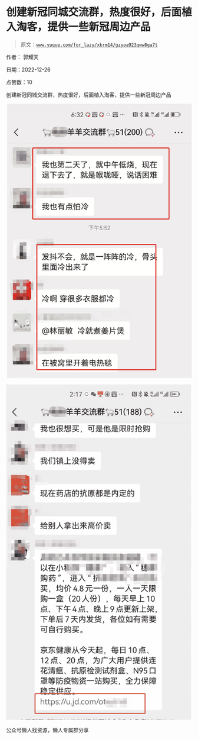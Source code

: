 # 创建新冠同城交流群，热度很好，后面植入淘客，提供一些新冠周边产品

> 原文：[`www.yuque.com/for_lazy/xkrm14/gzyoa923qww8ga7t`](https://www.yuque.com/for_lazy/xkrm14/gzyoa923qww8ga7t)



作者： 郭耀天



日期：2022-12-26



点赞数：10



创建新冠同城交流群，热度很好，后面植入淘客，提供一些新冠周边产品



![](img/ef63a0f248bf15474f95b93704dbc140.png)



![](img/67fe8ab7f0692fbe7522c6c397e99d2b.png)



公众号懒人找资源，懒人专属群分享

